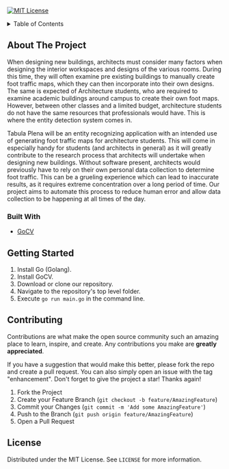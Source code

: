 [![MIT License][license-shield]][license-url]


<!-- TABLE OF CONTENTS -->
<details>
  <summary>Table of Contents</summary>
  <ol>
    <li>
      <a href="#about-the-project">About The Project</a>
      <ul>
        <li><a href="#built-with">Built With</a></li>
      </ul>
    </li>
    <li>
      <a href="#getting-started">Getting Started</a>
      <ul>
        <li><a href="#prerequisites">Prerequisites</a></li>
        <li><a href="#installation">Installation</a></li>
      </ul>
    </li>
    <li><a href="#usage">Usage</a></li>
  </ol>
</details>



<!-- ABOUT THE PROJECT -->
## About The Project

When designing new buildings, architects must consider many factors when designing the interior workspaces and designs of the various rooms. During this time, they will often examine pre existing buildings to manually create foot traffic maps, which they can then incorporate into their own designs. The same is expected of Architecture students, who are required to examine academic buildings around campus to create their own foot maps. However, between other classes and a limited budget, architecture students do not have the same resources that professionals would have. This is where the entity detection system comes in.

Tabula Plena will be an entity recognizing application with an intended use of generating foot traffic maps for architecture students. This will come in especially handy for students (and architects in general) as it will greatly contribute to the research process that architects will undertake when designing new buildings. Without software present, architects would previously have to rely on their own personal data collection to determine foot traffic. This can be a grueling experience which can lead to inaccurate results, as it requires extreme concentration over a long period of time. Our project aims to automate this process to reduce human error and allow data collection to be happening at all times of the day.


### Built With

* [GoCV](https://gocv.io/)


<!-- GETTING STARTED -->
## Getting Started

1. Install Go (Golang).
2. Install GoCV.
3. Download or clone our repository.
4. Navigate to the repository's top level folder.
5. Execute `go run main.go` in the command line.


<!-- CONTRIBUTING -->
## Contributing

Contributions are what make the open source community such an amazing place to learn, inspire, and create. Any contributions you make are **greatly appreciated**.

If you have a suggestion that would make this better, please fork the repo and create a pull request. You can also simply open an issue with the tag "enhancement".
Don't forget to give the project a star! Thanks again!

1. Fork the Project
2. Create your Feature Branch (`git checkout -b feature/AmazingFeature`)
3. Commit your Changes (`git commit -m 'Add some AmazingFeature'`)
4. Push to the Branch (`git push origin feature/AmazingFeature`)
5. Open a Pull Request

<!-- LICENSE -->
## License

Distributed under the MIT License. See `LICENSE` for more information.

[license-shield]: https://img.shields.io/github/license/othneildrew/Best-README-Template.svg?style=for-the-badge
[license-url]: https://github.com/othneildrew/Best-README-Template/blob/master/LICENSE.txt